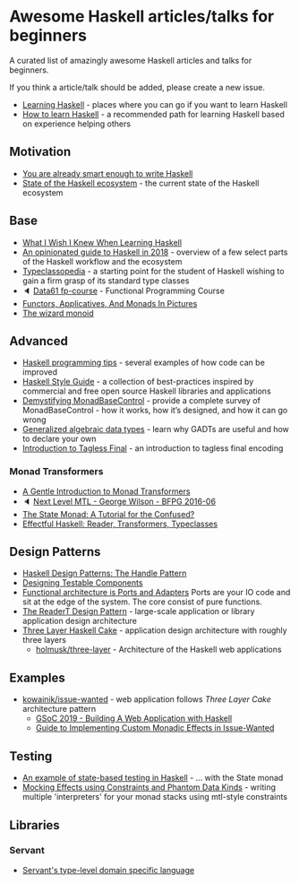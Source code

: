 # Awesome Haskell articles/talks for beginners

A curated list of amazingly awesome Haskell articles and talks for beginners.

If you think a article/talk should be added, please create a new issue.

- [Learning Haskell](https://wiki.haskell.org/Learning_Haskell) - places where you can go if you want to learn Haskell
- [How to learn Haskell](https://github.com/bitemyapp/learnhaskell) - a recommended path for learning Haskell based on experience helping others

## Motivation

- [You are already smart enough to write Haskell](https://williamyaoh.com/posts/2019-10-05-you-are-already-smart-enough.html)
- [State of the Haskell ecosystem](https://github.com/Gabriel439/post-rfc/blob/master/sotu.md) - the current state of the Haskell ecosystem

## Base

- [What I Wish I Knew When Learning Haskell](http://dev.stephendiehl.com/hask)
- [An opinionated guide to Haskell in 2018](https://lexi-lambda.github.io/blog/2018/02/10/an-opinionated-guide-to-haskell-in-2018/) - overview of a few select parts of the Haskell workflow and the ecosystem
- [Typeclassopedia](https://wiki.haskell.org/Typeclassopedia) - a starting point for the student of Haskell wishing to gain a firm grasp of its standard type classes
- :speaker: [Data61 fp-course](https://www.youtube.com/watch?v=NzIZzvbplSM&list=PLly9WMAVMrayYo2c-1E_rIRwBXG_FbLBW) - Functional Programming Course 
- [Functors, Applicatives, And Monads In Pictures](http://adit.io/posts/2013-04-17-functors,_applicatives,_and_monads_in_pictures.html)
- [The wizard monoid](http://www.haskellforall.com/2018/02/the-wizard-monoid.html)

## Advanced

- [Haskell programming tips](https://wiki.haskell.org/Haskell_programming_tips) - several examples of how code can be improved
- [Haskell Style Guide](https://kowainik.github.io/posts/2019-02-06-style-guide) - a collection of best-practices inspired by commercial and free open source Haskell libraries and applications
- [Demystifying MonadBaseControl](https://lexi-lambda.github.io/blog/2019/09/07/demystifying-monadbasecontrol) - provide a complete survey of MonadBaseControl - how it works, how it’s designed, and how it can go wrong
- [Generalized algebraic data types](https://en.wikibooks.org/wiki/Haskell/GADT) - learn why GADTs are useful and how to declare your own
- [Introduction to Tagless Final](https://serokell.io/blog/tagless-final) - an introduction to tagless final encoding

### Monad Transformers

- [A Gentle Introduction to Monad Transformers](https://two-wrongs.com/a-gentle-introduction-to-monad-transformers)
- :speaker: [Next Level MTL - George Wilson - BFPG 2016-06](https://www.youtube.com/watch?v=GZPup5Iuaqw)
- [The State Monad: A Tutorial for the Confused?](http://brandon.si/code/the-state-monad-a-tutorial-for-the-confused/)
- [Effectful Haskell: Reader, Transformers, Typeclasses](https://slpopejoy.github.io/posts/Effectful02.html)

## Design Patterns

- [Haskell Design Patterns: The Handle Pattern](https://jaspervdj.be/posts/2018-03-08-handle-pattern.html)
- [Designing Testable Components](http://felixmulder.com/writing/2019/10/05/Designing-testable-components.html) 
- [Functional architecture is Ports and Adapters](https://blog.ploeh.dk/2016/03/18/functional-architecture-is-ports-and-adapters/) Ports are your IO code and sit at the edge of the system. The core consist of pure functions.
- [The ReaderT Design Pattern](https://www.fpcomplete.com/blog/2017/06/readert-design-pattern) - large-scale application or library application design architecture
- [Three Layer Haskell Cake](https://www.parsonsmatt.org/2018/03/22/three_layer_haskell_cake.html) - application design architecture with roughly three layers
  - [holmusk/three-layer](https://github.com/Holmusk/three-layer) - Architecture of the Haskell web applications 

## Examples

- [kowainik/issue-wanted](https://github.com/kowainik/issue-wanted) - web application follows _Three Layer Cake_ architecture pattern
  - [GSoC 2019 - Building A Web Application with Haskell](https://rashadg1030.github.io/rashad-blog/6.html)
  - [Guide to Implementing Custom Monadic Effects in Issue-Wanted](https://rashadg1030.github.io/rashad-blog/7.html)

## Testing

- [An example of state-based testing in Haskell](https://blog.ploeh.dk/2019/03/11/an-example-of-state-based-testing-in-haskell/) - ... with the State monad
- [Mocking Effects using Constraints and Phantom Data Kinds](https://chrispenner.ca/posts/mock-effects-with-data-kinds) - writing multiple 'interpreters' for your monad stacks using mtl-style constraints

## Libraries

### Servant

- [Servant's type-level domain specific language](https://bradparker.com/content/posts/2019-10-05-servant-types.html)

